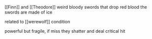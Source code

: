 [[Finn]] and [[Theodore]] weird  bloody swords that drop red blood
the swords are made of ice

related to [[werewolf]] condition

powerful but fragile, if miss they shatter and deal critical hit